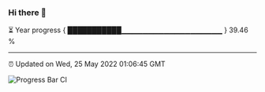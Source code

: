 ### Hi there 👋

⏳ Year progress { ███████████▁▁▁▁▁▁▁▁▁▁▁▁▁▁▁▁▁▁▁ } 39.46 %

---

⏰ Updated on Wed, 25 May 2022 01:06:45 GMT

![Progress Bar CI](https://github.com/liununu/liununu/workflows/Progress%20Bar%20CI/badge.svg)
